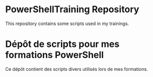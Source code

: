 # PowerShellTraining Repository

This repository contains some scripts used in my trainings.

# Dépôt de scripts pour mes formations PowerShell

Ce dépôt contient des scripts divers utilisés lors de mes formations.